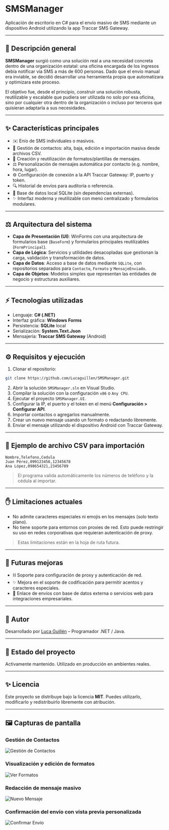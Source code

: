 
# SMSManager

Aplicación de escritorio en C# para el envío masivo de SMS mediante un dispositivo Android utilizando la app Traccar SMS Gateway.

---

## 📄 Descripción general

**SMSManager** surgió como una solución real a una necesidad concreta dentro de una organización estatal: una oficina encargada de los ingresos debía notificar vía SMS a más de 600 personas. Dado que el envío manual era inviable, se decidió desarrollar una herramienta propia que automatizara y optimizara este proceso.

El objetivo fue, desde el principio, construir una solución robusta, reutilizable y escalable que pudiera ser utilizada no solo por esa oficina, sino por cualquier otra dentro de la organización o incluso por terceros que quisieran adaptarla a sus necesidades.

---

## ✨ Características principales

- ✉️ Enío de SMS individuales o masivos.
- 👥 Gestión de contactos: alta, baja, edición e importación masiva desde archivos CSV.
- 📄 Creación y reutilización de formatos/plantillas de mensajes.
- ⚖️ Personalización de mensajes automática por contacto (e.g. nombre, hora, lugar).
- ⚙️ Configuración de conexión a la API Traccar Gateway: IP, puerto y token.
- 🔍 Historial de envíos para auditoría o referencia.
- 📁 Base de datos local SQLite (sin dependencias externas).
- ✨ Interfaz moderna y reutilizable con menú centralizado y formularios modulares.

---

## ⚖️ Arquitectura del sistema

- **Capa de Presentación (UI)**: WinForms con una arquitectura de formularios base (`BaseForm`) y formularios principales reutilizables (`FormPrincipal`).
- **Capa de Lógica**: Servicios y utilidades desacopladas que gestionan la carga, validación y transformación de datos.
- **Capa de Datos**: Acceso a base de datos mediante `SQLite`, con repositorios separados para `Contacto`, `Formato` y `MensajeEnviado`.
- **Capa de Objetos**: Modelos simples que representan las entidades de negocio y estructuras auxiliares.

---

## ⚡ Tecnologías utilizadas

- Lenguaje: **C# (.NET)**
- Interfaz gráfica: **Windows Forms**
- Persistencia: **SQLite** local
- Serialización: **System.Text.Json**
- Mensajería: **Traccar SMS Gateway** (Android)

---

## ⚙️ Requisitos y ejecución

1. Clonar el repositorio:

```bash
git clone https://github.com/Lucaguillen/SMSManager.git
```

2. Abrir la solución `SMSManager.sln` en Visual Studio.
3. Compilar la solución con la configuración `x86` o `Any CPU`.
4. Ejecutar el proyecto `SMSManager.UI`.
5. Configurar la IP, el puerto y el token en el menú **Configuración > Configurar API**.
6. Importar contactos o agregarlos manualmente.
7. Crear un nuevo mensaje usando un formato o redactando libremente.
8. Enviar el mensaje utilizando el dispositivo Android con Traccar Gateway.

---

## 📂 Ejemplo de archivo CSV para importación

```
Nombre,Telefono,Cedula
Juan Pérez,099123456,12345678
Ana López,098654321,23456789
```

> El programa valida automáticamente los números de teléfono y la cédula al importar.

---

## ✋ Limitaciones actuales

- No admite caracteres especiales ni emojis en los mensajes (solo texto plano).
- No tiene soporte para entornos con proxies de red. Esto puede restringir su uso en redes corporativas que requieran autenticación de proxy.

> Estas limitaciones están en la hoja de ruta futura.

---

## 🚀 Futuras mejoras

- ⛓ Soporte para configuración de proxy y autenticación de red.
- ✨ Mejora en el soporte de codificación para permitir acentos y caracteres especiales.
- 🔄 Enlace de envíos con base de datos externa o servicios web para integraciones empresariales.

---

## 👤 Autor

Desarrollado por [Luca Guillén](https://github.com/Lucaguillen) – Programador .NET / Java.

---

## 📅 Estado del proyecto

Activamente mantenido. Utilizado en producción en ambientes reales.

---

## ✨ Licencia

Este proyecto se distribuye bajo la licencia **MIT**. Puedes utilizarlo, modificarlo y redistribuirlo libremente con atribución.

---

## 🖼️ Capturas de pantalla

### Gestión de Contactos
![Gestión de Contactos](screenshots/menu_contactos.png)

### Visualización y edición de formatos
![Ver Formatos](screenshots/menu_ver_formatos.png)

### Redacción de mensaje masivo
![Nuevo Mensaje](screenshots/menu_nuevo_mensaje.png)

### Confirmación del envío con vista previa personalizada
![Confirmar Envío](screenshots/enviar_mensaje.png)
